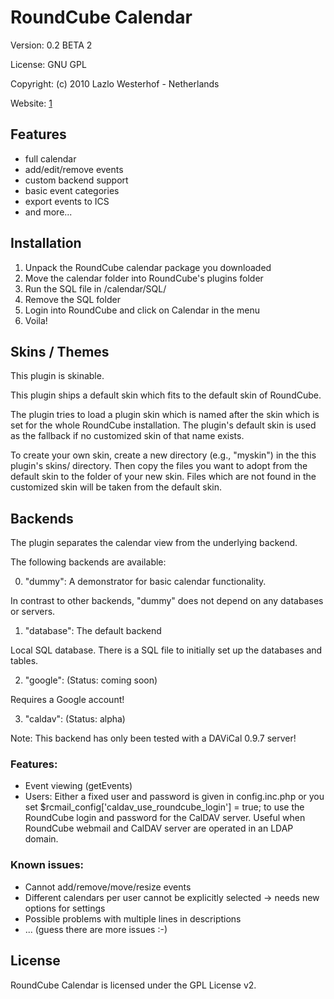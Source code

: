RoundCube Calendar
==================

Version:   0.2 BETA 2

License:   GNU GPL

Copyright: (c) 2010 Lazlo Westerhof - Netherlands

Website:   [1]

[1]: http://rc-calendar.lazlo.me/ "rc-calendar.lazlo.me"
  
Features
--------

*  full calendar
* add/edit/remove events
* custom backend support
* basic event categories
* export events to ICS
* and more...

Installation
------------

1. Unpack the RoundCube calendar package you downloaded
2. Move the calendar folder into RoundCube's plugins folder
3. Run the SQL file in /calendar/SQL/
4. Remove the SQL folder
5. Login into RoundCube and click on Calendar in the menu
6. Voila!

Skins / Themes
--------------

This plugin is skinable.

This plugin ships a default skin which fits to the default skin of
RoundCube.

The plugin tries to load a plugin skin which is named after the skin
which is set for the whole RoundCube installation. The plugin's
default skin is used as the fallback if no customized skin of that
name exists.

To create your own skin, create a new directory (e.g., "myskin") in the 
this plugin's skins/ directory. Then copy the files you want to adopt
from the default skin to the folder of your new skin. Files which are
not found in the customized skin will be taken from the default skin.

Backends
--------

The plugin separates the calendar view from the underlying backend.

The following backends are available:

0. "dummy": A demonstrator for basic calendar functionality.

In contrast to other backends, "dummy" does not depend on any
databases or servers.

1. "database": The default backend

Local SQL database. There is a SQL file to initially set up the
databases and tables.

2. "google": (Status: coming soon)

Requires a Google account!

3. "caldav": (Status: alpha)

Note: This backend has only been tested with a DAViCal 0.9.7 server!

### Features:
* Event viewing (getEvents)
* Users: Either a fixed user and password is given in config.inc.php or you set
    $rcmail_config['caldav_use_roundcube_login'] = true;
  to use the RoundCube login and password for the CalDAV server. Useful when
  RoundCube webmail and CalDAV server are operated in an LDAP domain.

### Known issues:
* Cannot add/remove/move/resize events
* Different calendars per user cannot be explicitly selected
  -> needs new options for settings
* Possible problems with multiple lines in descriptions
* ... (guess there are more issues :-)

License
-------

RoundCube Calendar is licensed under the GPL License v2.

